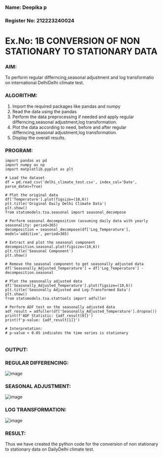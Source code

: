 ### Name: Deepika p
### Register No: 212223240024

# Ex.No: 1B CONVERSION OF NON STATIONARY TO STATIONARY DATA

### AIM:
To perform regular differncing,seasonal adjustment and log transformatio on international DelhiDelhi climate test.
### ALGORITHM:
1. Import the required packages like pandas and numpy
2. Read the data using the pandas
3. Perform the data preprocessing if needed and apply regular differncing,seasonal adjustment,log transformation.
4. Plot the data according to need, before and after regular differncing,seasonal adjustment,log transformation.
5. Display the overall results.
### PROGRAM:
```
import pandas as pd
import numpy as np
import matplotlib.pyplot as plt

# Load the dataset
df = pd.read_csv('delhi_climate_test.csv', index_col='Date', parse_dates=True)

# Plot the original data
df['Temperature'].plot(figsize=(10,6))
plt.title('Original Daily Delhi Climate Data')
plt.show()
from statsmodels.tsa.seasonal import seasonal_decompose

# Perform seasonal decomposition (assuming daily data with yearly seasonality: period=365)
decomposition = seasonal_decompose(df['Log_Temperature'], model='additive', period=365)

# Extract and plot the seasonal component
decomposition.seasonal.plot(figsize=(10,6))
plt.title('Seasonal Component')
plt.show()

# Remove the seasonal component to get seasonally adjusted data
df['Seasonally_Adjusted_Temperature'] = df['Log_Temperature'] - decomposition.seasonal

# Plot the seasonally adjusted data
df['Seasonally_Adjusted_Temperature'].plot(figsize=(10,6))
plt.title('Seasonally Adjusted and Log-Transformed Data')
plt.show()
from statsmodels.tsa.stattools import adfuller

# Perform ADF test on the seasonally adjusted data
adf_result = adfuller(df['Seasonally_Adjusted_Temperature'].dropna())
print(f'ADF Statistic: {adf_result[0]}')
print(f'p-value: {adf_result[1]}')

# Interpretation:
# p-value < 0.05 indicates the time series is stationary
                            
```
### OUTPUT:

### REGULAR DIFFERENCING:
![image](https://github.com/user-attachments/assets/5adb711c-fed8-47f9-8734-08d7aed40d3b)

### SEASONAL ADJUSTMENT:
![image](https://github.com/user-attachments/assets/4c7d73c2-e1d3-4fd5-8d5c-aceb91490ef7)

### LOG TRANSFORMATION:

![image](https://github.com/user-attachments/assets/c05b0246-e203-4888-a127-a61bd1d8ca93)

### RESULT:
Thus we have created the python code for the conversion of non stationary to stationary data on DailyDelhi climate test.
